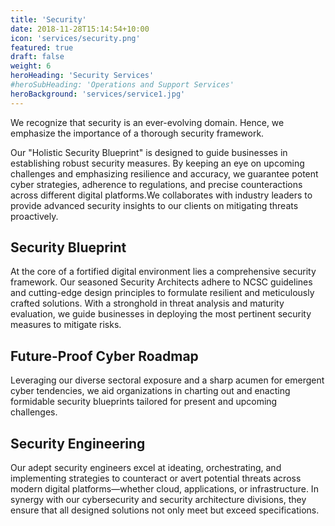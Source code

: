 ```yaml
---
title: 'Security'
date: 2018-11-28T15:14:54+10:00
icon: 'services/security.png'
featured: true
draft: false
weight: 6
heroHeading: 'Security Services'
#heroSubHeading: 'Operations and Support Services'
heroBackground: 'services/service1.jpg'
---
```


We recognize that security is an ever-evolving domain. Hence, we emphasize the importance of a thorough security framework.

Our "Holistic Security Blueprint" is designed to guide businesses in establishing robust security measures. By keeping an eye on upcoming challenges and emphasizing resilience and accuracy, we guarantee potent cyber strategies, adherence to regulations, and precise counteractions across different digital platforms.We collaborates with industry leaders to provide advanced security insights to our clients on mitigating threats proactively.

## Security Blueprint

At the core of a fortified digital environment lies a comprehensive security framework. Our seasoned Security Architects adhere to NCSC guidelines and cutting-edge design principles to formulate resilient and meticulously crafted solutions. With a stronghold in threat analysis and maturity evaluation, we guide businesses in deploying the most pertinent security measures to mitigate risks.

## Future-Proof Cyber Roadmap

Leveraging our diverse sectoral exposure and a sharp acumen for emergent cyber tendencies, we aid organizations in charting out and enacting formidable security blueprints tailored for present and upcoming challenges.

## Security Engineering
Our adept security engineers excel at ideating, orchestrating, and implementing strategies to counteract or avert potential threats across modern digital platforms—whether cloud, applications, or infrastructure. In synergy with our cybersecurity and security architecture divisions, they ensure that all designed solutions not only meet but exceed specifications.
